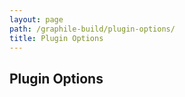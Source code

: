 ```yaml
---
layout: page
path: /graphile-build/plugin-options/
title: Plugin Options
---
```


## Plugin Options
